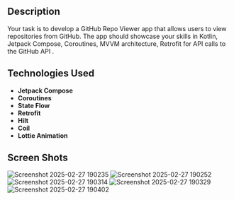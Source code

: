 
## Description  
Your task is to develop a GitHub Repo Viewer app that allows users to view repositories from GitHub. The app should showcase your skills in Kotlin, Jetpack Compose, Coroutines, MVVM architecture, Retrofit for API calls to the GitHub API .

## Technologies Used

- **Jetpack Compose**   
- **Coroutines**
- **State Flow**
- **Retrofit** 
- **Hilt**
- **Coil**
- **Lottie Animation**

## Screen Shots
![Screenshot 2025-02-27 190235](https://github.com/user-attachments/assets/a448e16c-49a6-4f8f-8ed1-e0d4cf3ee27e)
![Screenshot 2025-02-27 190252](https://github.com/user-attachments/assets/c1c4a077-403a-406f-b972-f20fed0a0dce)
![Screenshot 2025-02-27 190314](https://github.com/user-attachments/assets/fd735947-2ab7-49c5-891f-d9db00aba5a9)
![Screenshot 2025-02-27 190329](https://github.com/user-attachments/assets/c361224f-2508-4756-9ec9-a82cd377f10b)
![Screenshot 2025-02-27 190402](https://github.com/user-attachments/assets/cc7b69ea-7cd2-4f8d-b1f4-0f2d9dd4e853)
